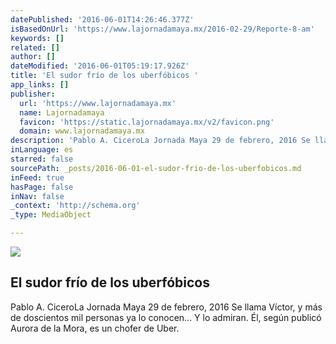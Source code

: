 ```yaml
---
datePublished: '2016-06-01T14:26:46.377Z'
isBasedOnUrl: 'https://www.lajornadamaya.mx/2016-02-29/Reporte-8-am'
keywords: []
related: []
author: []
dateModified: '2016-06-01T05:19:17.926Z'
title: 'El sudor frío de los uberfóbicos '
app_links: []
publisher:
  url: 'https://www.lajornadamaya.mx'
  name: Lajornadamaya
  favicon: 'https://static.lajornadamaya.mx/v2/favicon.png'
  domain: www.lajornadamaya.mx
description: 'Pablo A. CiceroLa Jornada Maya 29 de febrero, 2016 Se llama Víctor, y más de doscientos mil personas ya lo conocen... Y lo admiran. Él, según publicó Aurora de la Mora, es un chofer de Uber.'
inLanguage: es
starred: false
sourcePath: _posts/2016-06-01-el-sudor-frio-de-los-uberfobicos.md
inFeed: true
hasPage: false
inNav: false
_context: 'http://schema.org'
_type: MediaObject

---
```

<article style=""><img src="https://s3-us-west-2.amazonaws.com/the-grid-img/p/d6ea996376b5174a021d4729c35808094ddd1b43.jpg" /><h1>El sudor frío de los uberfóbicos </h1><p>Pablo A. CiceroLa Jornada Maya 29 de febrero, 2016 Se llama Víctor, y más de doscientos mil personas ya lo conocen... Y lo admiran. Él, según publicó Aurora de la Mora, es un chofer de Uber.</p></article>